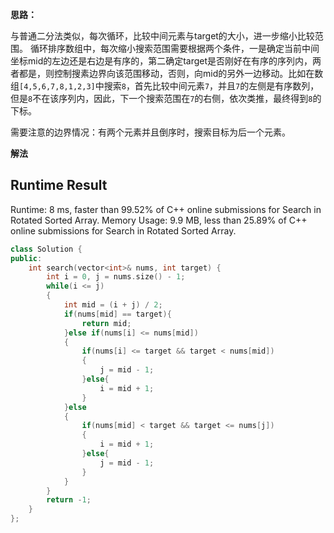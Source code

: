 **思路：**

与普通二分法类似，每次循环，比较中间元素与target的大小，进一步缩小比较范围。
循环排序数组中，每次缩小搜索范围需要根据两个条件，一是确定当前中间坐标mid的左边还是右边是有序的，第二确定target是否刚好在有序的序列内，两者都是，则控制搜素边界向该范围移动，否则，向mid的另外一边移动。比如在数组`[4,5,6,7,8,1,2,3]`中搜索`8`，首先比较中间元素`7`，并且`7`的左侧是有序数列，但是`8`不在该序列内，因此，下一个搜索范围在`7`的右侧，依次类推，最终得到`8`的下标。

需要注意的边界情况：有两个元素并且倒序时，搜索目标为后一个元素。

**解法**

Runtime Result
--------
Runtime: 8 ms, faster than 99.52% of C++ online submissions for Search in Rotated Sorted Array.
Memory Usage: 9.9 MB, less than 25.89% of C++ online submissions for Search in Rotated Sorted Array.

```c++
class Solution {
public:
    int search(vector<int>& nums, int target) {
        int i = 0, j = nums.size() - 1;
        while(i <= j)
        {
            int mid = (i + j) / 2;
            if(nums[mid] == target){
                return mid;
            }else if(nums[i] <= nums[mid])
            {
                if(nums[i] <= target && target < nums[mid])
                {
                    j = mid - 1;
                }else{
                    i = mid + 1;
                }
            }else 
            {
                if(nums[mid] < target && target <= nums[j])
                {
                    i = mid + 1;
                }else{
                    j = mid - 1;
                }
            }
        }
        return -1;
    }
};
```